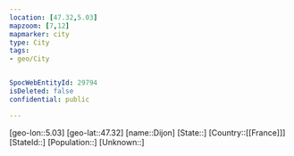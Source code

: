 ```yaml
---
location: [47.32,5.03]
mapzoom: [7,12] 
mapmarker: city 
type: City
tags:
- geo/City


SpocWebEntityId: 29794
isDeleted: false
confidential: public

---
```

[geo-lon::5.03]
[geo-lat::47.32]
[name::Dijon]
[State::]
[Country::[[France]]]
[StateId::]
[Population::]
[Unknown::]

